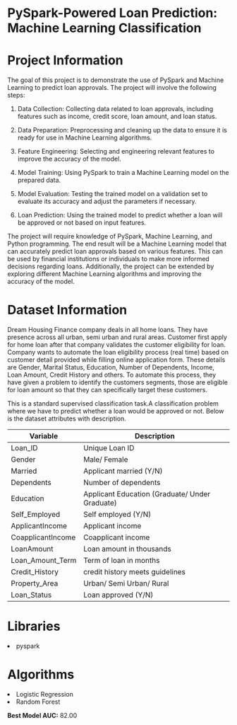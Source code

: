 # PySpark-Powered Loan Prediction: Machine Learning Classification



# Project Information

The goal of this project is to demonstrate the use of PySpark and Machine Learning to predict loan approvals. The project will involve the following steps:

1. Data Collection: Collecting data related to loan approvals, including features such as income, credit score, loan amount, and loan status.

2. Data Preparation: Preprocessing and cleaning up the data to ensure it is ready for use in Machine Learning algorithms.

3. Feature Engineering: Selecting and engineering relevant features to improve the accuracy of the model.

4. Model Training: Using PySpark to train a Machine Learning model on the prepared data.

5. Model Evaluation: Testing the trained model on a validation set to evaluate its accuracy and adjust the parameters if necessary.

6. Loan Prediction: Using the trained model to predict whether a loan will be approved or not based on input features.

The project will require knowledge of PySpark, Machine Learning, and Python programming. The end result will be a Machine Learning model that can accurately predict loan approvals based on various features. This can be used by financial institutions or individuals to make more informed decisions regarding loans. Additionally, the project can be extended by exploring different Machine Learning algorithms and improving the accuracy of the model.

# Dataset Information

   Dream Housing Finance company deals in all home loans. They have presence across all urban, semi urban and rural areas. Customer first apply for home loan after that company validates the customer eligibility for loan. Company wants to automate the loan eligibility process (real time) based on customer detail provided while filling online application form. These details are Gender, Marital Status, Education, Number of Dependents, Income, Loan Amount, Credit History and others. To automate this process, they have given a problem to identify the customers segments, those are eligible for loan amount so that they can specifically target these customers.
   
   This is a standard supervised classification task.A classification problem where we have to predict whether a loan would be approved or not. Below is the dataset attributes with description.
   
Variable | Description
----------|--------------
Loan_ID | Unique Loan ID
Gender | Male/ Female
Married | Applicant married (Y/N)
Dependents | Number of dependents
Education | Applicant Education (Graduate/ Under Graduate)
Self_Employed | Self employed (Y/N)
ApplicantIncome | Applicant income
CoapplicantIncome | Coapplicant income
LoanAmount | Loan amount in thousands
Loan_Amount_Term | Term of loan in months
Credit_History | credit history meets guidelines
Property_Area | Urban/ Semi Urban/ Rural
Loan_Status | Loan approved (Y/N)

# Libraries

<li>pyspark

# Algorithms

<li>Logistic Regression
<li>Random Forest
  
**Best Model AUC:** 82.00
